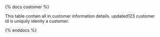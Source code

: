 {% docs customer %}

This table contain all in customer information details. updated123
customer id is uniquily idenity a customer.

{% enddocs %}
